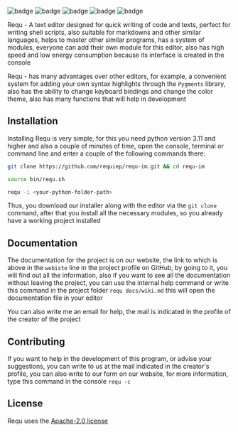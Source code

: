 ![badge](https://img.shields.io/github/languages/top/requiep/requ-im)
![badge](https://img.shields.io/github/languages/code-size/requiep/requ-im)
![badge](https://img.shields.io/github/license/requiep/requ-im)
![badge](https://img.shields.io/badge/version-1.23.04-informational)
![badge](https://img.shields.io/badge/platform-MacOS%2C%20Linux%2C%20Windows-lightgrey)

Requ - A text editor designed for quick writing of code and texts, perfect for writing shell scripts, also suitable for markdowns and other similar languages, helps to master other similar programs, has a system of modules, everyone can add their own module for this editor, also has high speed and low energy consumption because its interface is created in the console

Requ - has many advantages over other editors, for example, a convenient system for adding your own syntax highlights through the `Pygments` library, also has the ability to change keyboard bindings and change the color theme, also has many functions that will help in development

## Installation
Installing Requ is very simple, for this you need python version 3.11 and higher and also a couple of minutes of time, open the console, terminal or command line and enter a couple of the following commands there:
```bash
git clone https://github.com/requiep/requ-im.git && cd requ-im

source bin/requ.sh

requ -i <your-python-folder-path>
```
Thus, you download our installer along with the editor via the `git clone` command, after that you install all the necessary modules, so you already have a working project installed


## Documentation
The documentation for the project is on our website, the link to which is above in the `webiste` line in the project profile on GitHub, by going to it, you will find out all the information, also if you want to see all the documentation without leaving the project, you can use the internal help command or write this command in the project folder `requ docs/wiki.md` this will open the documentation file in your editor

You can also write me an email for help, the mail is indicated in the profile of the creator of the project

## Contributing
If you want to help in the development of this program, or advise your suggestions, you can write to us at the mail indicated in the creator's profile, you can also write to our form on our website, for more information, type this command in the console `requ -c`

## License
Requ uses the [Apache-2.0 license](https://github.com/requiep/requ-im/blob/main/LICENSE)

